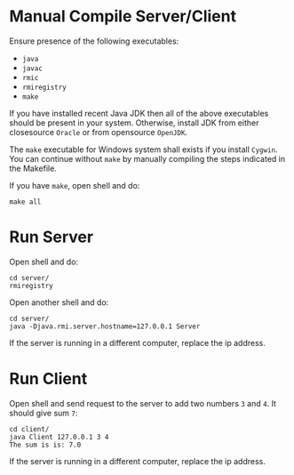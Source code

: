 # Manual Compile Server/Client
Ensure presence of the following executables:
- `java`
- `javac`
- `rmic`
- `rmiregistry`
- `make`

If you have installed recent Java JDK then all of the above executables should be present in your system. Otherwise, install
JDK from either closesource `Oracle` or from opensource `OpenJDK`.

The `make` executable for Windows system shall exists if you install `Cygwin`. You can continue without `make` by manually
compiling the steps indicated in the Makefile.

If you have `make`, open shell and do:

```
make all
```

# Run Server
Open shell and do:
```
cd server/
rmiregistry
```

Open another shell and do:
```
cd server/
java -Djava.rmi.server.hostname=127.0.0.1 Server
```

If the server is running in a different computer, replace the ip address.

# Run Client
Open shell and send request to the server to add two numbers `3` and `4`. It should give sum `7`:
```
cd client/
java Client 127.0.0.1 3 4
The sum is is: 7.0
```
If the server is running in a different computer, replace the ip address.
